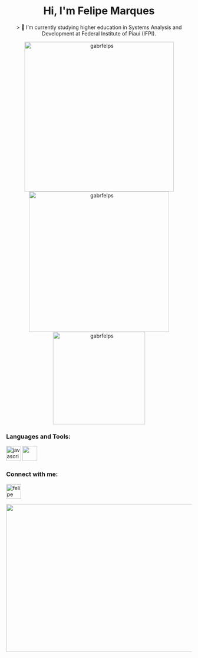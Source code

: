 <h1 align="center">Hi, I'm Felipe Marques</h1>

<p align="center">> 🌱 I’m currently studying higher education in Systems Analysis and Development at Federal Institute of Piauí (IFPI). </p>

<div align="center">
    <img src="https://github-readme-streak-stats.herokuapp.com/?user=gabrfelps&theme=tokyonight" alt="gabrfelps" width="405" />
    <img src="https://github-readme-stats.vercel.app/api?username=gabrfelps&show_icons=true&locale=en&theme=tokyonight" alt="gabrfelps" width="380" />
    <img src="https://github-readme-stats.vercel.app/api/top-langs?username=gabrfelps&show_icons=true&locale=en&layout=compact&theme=tokyonight" alt="gabrfelps" width="250" />
</div>

<h3 align="left">Languages and Tools:</h3>
<p align="left">
    <a href="https://developer.mozilla.org/en-US/docs/Web/JavaScript" target="_blank" rel="noreferrer"><img src="https://user-images.githubusercontent.com/74038190/212257454-16e3712e-945a-4ca2-b238-408ad0bf87e6.gif" alt="javascript" width="40" height="40"/></a>
    <a href="https://www.python.org" target="_blank" rel="noreferrer"><img src="https://user-images.githubusercontent.com/74038190/212257472-08e52665-c503-4bd9-aa20-f5a4dae769b5.gif" width="40" height="40"/></a>
</p>

<h3 align="left">Connect with me:</h3>
<p align="left">
    <a href="https://www.linkedin.com/in/felipe-gabriel-freitas-marques-8370912b1/" target="_blank"><img align="center" src="https://user-images.githubusercontent.com/74038190/235294012-0a55e343-37ad-4b0f-924f-c8431d9d2483.gif" alt="felipe gabriel freitas marques" height="40" width="40" /></a>
</p>

<p align="center">
    <img src="https://user-images.githubusercontent.com/74038190/225813708-98b745f2-7d22-48cf-9150-083f1b00d6c9.gif" width="792" height="400">
</p>
